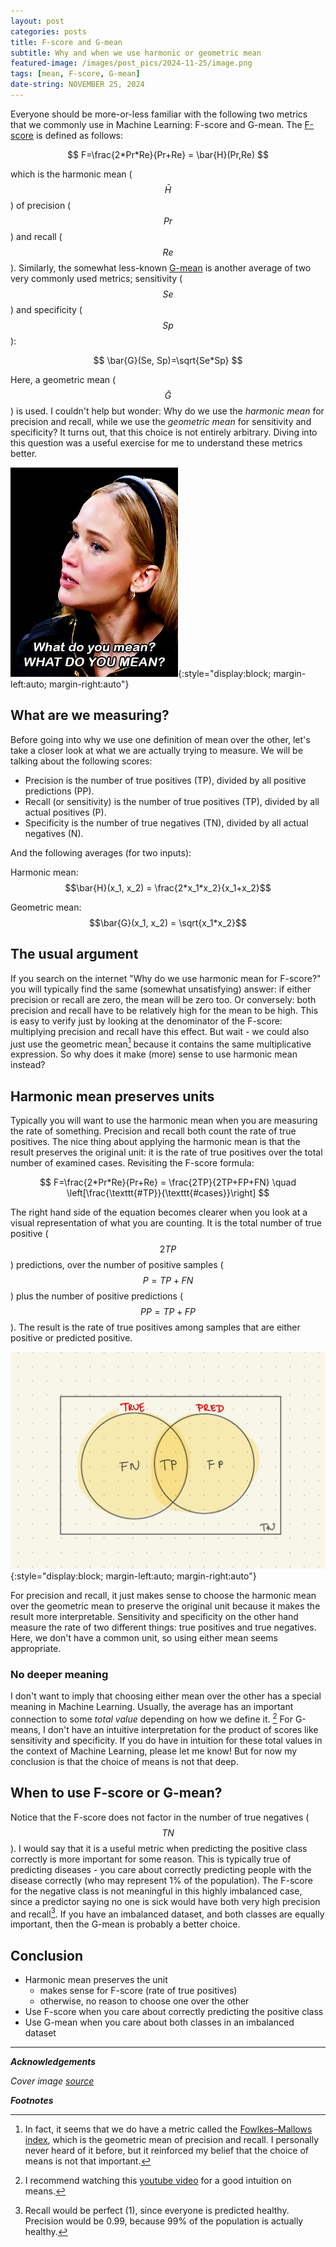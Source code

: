 ```yaml
---
layout: post
categories: posts
title: F-score and G-mean 
subtitle: Why and when we use harmonic or geometric mean
featured-image: /images/post_pics/2024-11-25/image.png
tags: [mean, F-score, G-mean]
date-string: NOVEMBER 25, 2024
---
```

Everyone should be more-or-less familiar with the following two metrics that we commonly use in Machine Learning: F-score and G-mean. The [F-score](https://en.wikipedia.org/wiki/F-score) is defined as follows:

$$
F=\frac{2*Pr*Re}{Pr+Re} = \bar{H}(Pr,Re)
$$

which is the harmonic mean ($$\bar{H}$$) of precision ($$Pr$$) and recall ($$Re$$). Similarly, the somewhat less-known [G-mean](https://imbalanced-learn.org/dev/references/generated/imblearn.metrics.geometric_mean_score.html) is another average of two very commonly used metrics; sensitivity ($$Se$$) and specificity ($$Sp$$):

$$
\bar{G}(Se, Sp)=\sqrt{Se*Sp}
$$

Here, a geometric mean ($$\bar{G}$$) is used. 
I couldn't help but wonder: Why do we use the *harmonic mean* for precision and recall, while we use the *geometric mean* for sensitivity and specificity? It turns out, that this choice is not entirely arbitrary. Diving into this question was a useful exercise for me to understand these metrics better.

![image](/images/post_pics/2024-11-25/mean.png){:style="display:block; margin-left:auto; margin-right:auto"} 

## What are we measuring?

Before going into why we use one definition of mean over the other, let's take a closer look at what we are actually trying to measure. We will be talking about the following scores:

- Precision is the number of true positives (TP), divided by all positive predictions (PP).
- Recall (or sensitivity) is the number of true positives (TP), divided by all actual positives (P).
- Specificity is the number of true negatives (TN), divided by all actual negatives (N).

And the following averages (for two inputs):

Harmonic mean: $$\bar{H}(x_1, x_2) = \frac{2*x_1*x_2}{x_1+x_2}$$

Geometric mean: $$\bar{G}(x_1, x_2) = \sqrt{x_1*x_2}$$

## The usual argument
If you search on the internet "Why do we use harmonic mean for F-score?" you will typically find the same (somewhat unsatisfying) answer: if either precision or recall are zero, the mean will be zero too. Or conversely: both precision and recall have to be relatively high for the mean to be high. This is easy to verify just by looking at the denominator of the F-score: multiplying precision and recall have this effect. But wait - we could also just use the geometric mean[^1] because it contains the same multiplicative expression. So why does it make (more) sense to use harmonic mean instead?

## Harmonic mean preserves units
Typically you will want to use the harmonic mean when you are measuring the rate of something. Precision and recall both count the rate of true positives.
The nice thing about applying the harmonic mean is that the result preserves the original unit: it is the rate of true positives over the total number of examined cases. Revisiting the F-score formula:

$$
F=\frac{2*Pr*Re}{Pr+Re} = \frac{2TP}{2TP+FP+FN} \quad \left[\frac{\texttt{#TP}}{\texttt{#cases}}\right]
$$

The right hand side of the equation becomes clearer when you look at a visual representation of what you are counting. It is the total number of true positive ($$2TP$$) predictions, over the number of positive samples ($$P=TP+FN$$) plus the number of positive predictions ($$PP=TP+FP$$). The result is the rate of true positives among samples that are either positive or predicted positive.

![image](/images/post_pics/2024-11-25/venn-pred.jpeg){:style="display:block; margin-left:auto; margin-right:auto"}

For precision and recall, it just makes sense to choose the harmonic mean over the geometric mean to preserve the original unit because it makes the result more interpretable.
Sensitivity and specificity on the other hand measure the rate of two different things: true positives and true negatives. Here, we don't have a common unit, so using either mean seems appropriate.

### No deeper meaning
I don't want to imply that choosing either mean over the other has a special meaning in Machine Learning.
Usually, the average has an important connection to some *total value* depending on how we define it. [^3]
For G-means, I don't have an intuitive interpretation for the product of scores like sensitivity and specificity.
If you do have in intuition for these total values in the context of Machine Learning, please let me know! But for now my conclusion is that the choice of means is not that deep.

## When to use F-score or G-mean?
Notice that the F-score does not factor in the number of true negatives ($$TN$$). I would say that it is a useful metric when predicting the positive class correctly is more important for some reason. This is typically true of predicting diseases - you care about correctly predicting people with the disease correctly (who may represent 1% of the population). 
The F-score for the negative class is not meaningful in this highly imbalanced case, since a predictor saying no one is sick would have both very high precision and recall[^2].
If you have an imbalanced dataset, and both classes are equally important, then the G-mean is probably a better choice.

## Conclusion
- Harmonic mean preserves the unit
  - makes sense for F-score (rate of true positives)
  - otherwise, no reason to choose one over the other
- Use F-score when you care about correctly predicting the positive class
- Use G-mean when you care about both classes in an imbalanced dataset

---
_**Acknowledgements**_

_Cover image [source](https://www.artthugmagazine.com/home-2/bookreviews/coalescinggeometries)_

_**Footnotes**_

[^1]: In fact, it seems that we do have a metric called the [Fowlkes–Mallows index](https://en.wikipedia.org/wiki/Fowlkes%E2%80%93Mallows_index), which is the geometric mean of precision and recall. I personally never heard of it before, but it reinforced my belief that the choice of means is not that important.

[^2]: Recall would be perfect (1), since everyone is predicted healthy. Precision would be 0.99, because 99% of the population is actually healthy.

[^3]: I recommend watching this [youtube video](https://www.youtube.com/watch?v=V1_4nNm8a6w) for a good intuition on means.